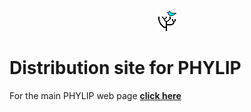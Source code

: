 <div align="center"><figure><img src="icons/PHYLIP.gif"/></figure></div>



# Distribution site for PHYLIP #

For the main PHYLIP web page [<strong>click here</strong>](phylip.html)

